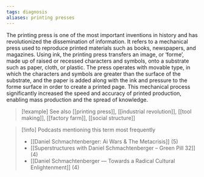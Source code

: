 ```yaml
---
tags: diagnosis
aliases: printing presses
---
```


The printing press is one of the most important inventions in history and has revolutionized the dissemination of information. It refers to a mechanical press used to reproduce printed materials such as books, newspapers, and magazines. Using ink, the printing press transfers an image, or ‘forme’, made up of raised or recessed characters and symbols, onto a substrate such as paper, cloth, or plastic. The press operates with movable type, in which the characters and symbols are greater than the surface of the substrate, and the paper is added along with the ink and pressure to the forme surface in order to create a printed page. This mechanical process significantly increased the speed and accuracy of printed production, enabling mass production and the spread of knowledge.

> [!example] See also
> [[printing press]], [[industrial revolution]], [[tool making]], [[factory farm]], [[social structure]]

> [!info] Podcasts mentioning this term most frequently
> * [[Daniel Schmachtenberger: Ai Wars & The Metacrisis]] (5)
> * [[Superstructures with Daniel Schmachtenberger – Green Pill 32]] (4)
> * [[Daniel Schmachtenberger –– Towards a Radical Cultural Enlightenment]] (4)